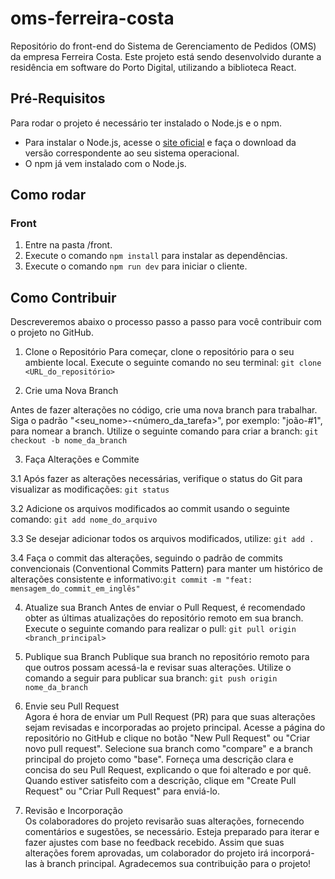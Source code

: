 # oms-ferreira-costa

Repositório do front-end do Sistema de Gerenciamento de Pedidos (OMS) da empresa Ferreira Costa. Este projeto está sendo desenvolvido durante a residência em software do Porto Digital, utilizando a biblioteca React.

## Pré-Requisitos

Para rodar o projeto é necessário ter instalado o Node.js e o npm. 

- Para instalar o Node.js, acesse o [site oficial](https://nodejs.org/) e faça o download da versão correspondente ao seu sistema operacional. 
- O npm já vem instalado com o Node.js.

## Como rodar

### Front

1. Entre na pasta /front.
2. Execute o comando `npm install` para instalar as dependências.
3. Execute o comando `npm run dev` para iniciar o cliente.

## Como Contribuir
Descreveremos abaixo o processo passo a passo para você contribuir com o projeto no GitHub.

1. Clone o Repositório
Para começar, clone o repositório para o seu ambiente local. Execute o seguinte comando no seu terminal: `git clone <URL_do_repositório>`

2. Crie uma Nova Branch

Antes de fazer alterações no código, crie uma nova branch para trabalhar. Siga o padrão "<seu_nome>-<número_da_tarefa>", por exemplo: "joão-#1", para nomear a branch. Utilize o seguinte comando para criar a branch: `git checkout -b nome_da_branch`

3. Faça Alterações e Commite

3.1 Após fazer as alterações necessárias, verifique o status do Git para visualizar as modificações: `git status`

3.2 Adicione os arquivos modificados ao commit usando o seguinte comando: `git add nome_do_arquivo`

3.3 Se desejar adicionar todos os arquivos modificados, utilize: `git add .`
      
3.4 Faça o commit das alterações, seguindo o padrão de commits convencionais (Conventional Commits Pattern) para manter um histórico de alterações consistente e informativo:`git commit -m "feat: mensagem_do_commit_em_inglês"`

4. Atualize sua Branch
Antes de enviar o Pull Request, é recomendado obter as últimas atualizações do repositório remoto em sua branch. Execute o seguinte comando para realizar o pull: `git pull origin <branch_principal>`

5. Publique sua Branch
Publique sua branch no repositório remoto para que outros possam acessá-la e revisar suas alterações. Utilize o comando a seguir para publicar sua branch: `git push origin nome_da_branch`

6. Envie seu Pull Request<br>
Agora é hora de enviar um Pull Request (PR) para que suas alterações sejam revisadas e incorporadas ao projeto principal. Acesse a página do repositório no GitHub e clique no botão "New Pull Request" ou "Criar novo pull request". Selecione sua branch como "compare" e a branch principal do projeto como "base".
Forneça uma descrição clara e concisa do seu Pull Request, explicando o que foi alterado e por quê. Quando estiver satisfeito com a descrição, clique em "Create Pull Request" ou "Criar Pull Request" para enviá-lo. 

7. Revisão e Incorporação<br>
Os colaboradores do projeto revisarão suas alterações, fornecendo comentários e sugestões, se necessário. Esteja preparado para iterar e fazer ajustes com base no feedback recebido. Assim que suas alterações forem aprovadas, um colaborador do projeto irá incorporá-las à branch principal. Agradecemos sua contribuição para o projeto!
